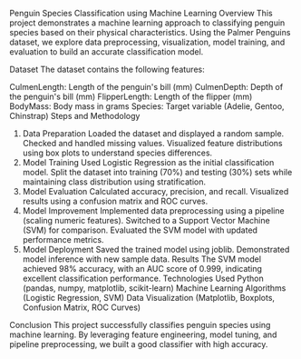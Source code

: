 Penguin Species Classification using Machine Learning
Overview
This project demonstrates a machine learning approach to classifying penguin species based on their physical characteristics. Using the Palmer Penguins dataset, we explore data preprocessing, visualization, model training, and evaluation to build an accurate classification model.

Dataset
The dataset contains the following features:

CulmenLength: Length of the penguin's bill (mm)
CulmenDepth: Depth of the penguin's bill (mm)
FlipperLength: Length of the flipper (mm)
BodyMass: Body mass in grams
Species: Target variable (Adelie, Gentoo, Chinstrap)
Steps and Methodology
1. Data Preparation
Loaded the dataset and displayed a random sample.
Checked and handled missing values.
Visualized feature distributions using box plots to understand species differences.
2. Model Training
Used Logistic Regression as the initial classification model.
Split the dataset into training (70%) and testing (30%) sets while maintaining class distribution using stratification.
3. Model Evaluation
Calculated accuracy, precision, and recall.
Visualized results using a confusion matrix and ROC curves.
4. Model Improvement
Implemented data preprocessing using a pipeline (scaling numeric features).
Switched to a Support Vector Machine (SVM) for comparison.
Evaluated the SVM model with updated performance metrics.
5. Model Deployment
Saved the trained model using joblib.
Demonstrated model inference with new sample data.
Results
The SVM model achieved 98% accuracy, with an AUC score of 0.999, indicating excellent classification performance.
Technologies Used
Python (pandas, numpy, matplotlib, scikit-learn)
Machine Learning Algorithms (Logistic Regression, SVM)
Data Visualization (Matplotlib, Boxplots, Confusion Matrix, ROC Curves)

Conclusion
This project successfully classifies penguin species using machine learning. By leveraging feature engineering, model tuning, and pipeline preprocessing, we built a good classifier with high accuracy.

